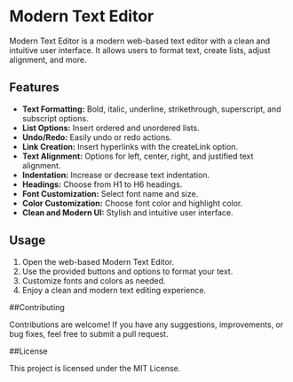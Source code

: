 # Modern Text Editor


Modern Text Editor is a modern web-based text editor with a clean and intuitive user interface. It allows users to format text, create lists, adjust alignment, and more.

## Features

- **Text Formatting:** Bold, italic, underline, strikethrough, superscript, and subscript options.
- **List Options:** Insert ordered and unordered lists.
- **Undo/Redo:** Easily undo or redo actions.
- **Link Creation:** Insert hyperlinks with the createLink option.
- **Text Alignment:** Options for left, center, right, and justified text alignment.
- **Indentation:** Increase or decrease text indentation.
- **Headings:** Choose from H1 to H6 headings.
- **Font Customization:** Select font name and size.
- **Color Customization:** Choose font color and highlight color.
- **Clean and Modern UI:** Stylish and intuitive user interface.

## Usage

1. Open the web-based Modern Text Editor.
2. Use the provided buttons and options to format your text.
3. Customize fonts and colors as needed.
4. Enjoy a clean and modern text editing experience.


##Contributing

Contributions are welcome! If you have any suggestions, improvements, or bug fixes, feel free to submit a pull request.

##License

This project is licensed under the MIT License.
